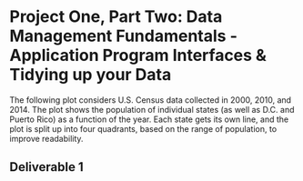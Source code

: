 # Project One, Part Two: Data Management Fundamentals - Application Program Interfaces & Tidying up your Data
The following plot considers U.S. Census data collected in 2000, 2010, and 2014. The plot shows the population of individual states (as well as D.C. and Puerto Rico) as a function of the year. Each state gets its own line, and the plot is split up into four quadrants, based on the range of population, to improve readability.

## Deliverable 1

